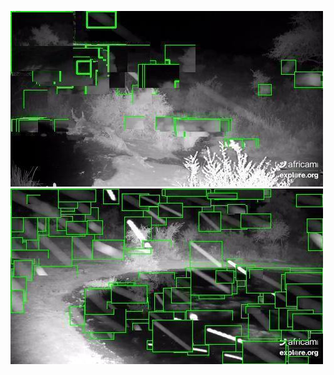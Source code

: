 ![20200626-231610-234615](in/20200626/20200626-231610-234615_0_.jpg)
![20200626-234620-000000](in/20200626/20200626-234620-000000_0_.jpg)
